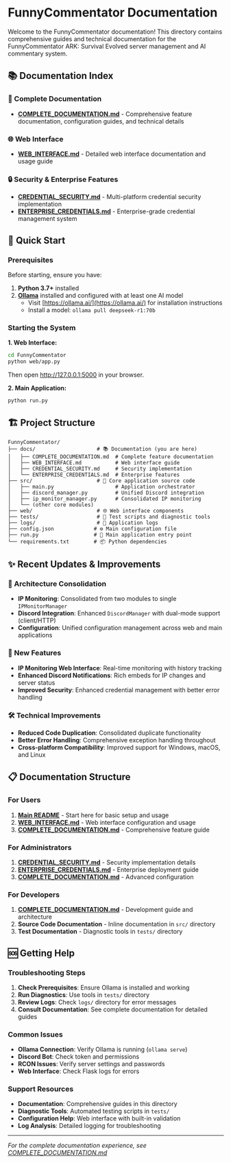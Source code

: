 # FunnyCommentator Documentation

Welcome to the FunnyCommentator documentation! This directory contains comprehensive guides and technical documentation for the FunnyCommentator ARK: Survival Evolved server management and AI commentary system.

## 📚 Documentation Index

### 📖 Complete Documentation
- **[COMPLETE_DOCUMENTATION.md](COMPLETE_DOCUMENTATION.md)** - Comprehensive feature documentation, configuration guides, and technical details

### 🌐 Web Interface
- **[WEB_INTERFACE.md](WEB_INTERFACE.md)** - Detailed web interface documentation and usage guide

### 🔒 Security & Enterprise Features
- **[CREDENTIAL_SECURITY.md](CREDENTIAL_SECURITY.md)** - Multi-platform credential security implementation
- **[ENTERPRISE_CREDENTIALS.md](ENTERPRISE_CREDENTIALS.md)** - Enterprise-grade credential management system

## 🚀 Quick Start

### Prerequisites
Before starting, ensure you have:
1. **Python 3.7+** installed
2. **[Ollama](https://ollama.ai/)** installed and configured with at least one AI model
   - Visit [https://ollama.ai/](https://ollama.ai/) for installation instructions
   - Install a model: `ollama pull deepseek-r1:70b`

### Starting the System

**1. Web Interface:**
```bash
cd FunnyCommentator
python web/app.py
```
Then open http://127.0.0.1:5000 in your browser.

**2. Main Application:**
```bash
python run.py
```

## 🏗️ Project Structure

```
FunnyCommentator/
├── docs/                    # 📚 Documentation (you are here)
│   ├── COMPLETE_DOCUMENTATION.md  # Complete feature documentation
│   ├── WEB_INTERFACE.md           # Web interface guide
│   ├── CREDENTIAL_SECURITY.md     # Security implementation
│   └── ENTERPRISE_CREDENTIALS.md  # Enterprise features
├── src/                     # 🔧 Core application source code
│   ├── main.py                    # Application orchestrator
│   ├── discord_manager.py         # Unified Discord integration
│   ├── ip_monitor_manager.py      # Consolidated IP monitoring
│   └── (other core modules)
├── web/                     # 🌐 Web interface components
├── tests/                   # 🧪 Test scripts and diagnostic tools
├── logs/                    # 📝 Application logs
├── config.json             # ⚙️ Main configuration file
├── run.py                  # 🚀 Main application entry point
└── requirements.txt        # 📦 Python dependencies
```

## ✨ Recent Updates & Improvements

### 🔄 Architecture Consolidation
- **IP Monitoring**: Consolidated from two modules to single `IPMonitorManager`
- **Discord Integration**: Enhanced `DiscordManager` with dual-mode support (client/HTTP)
- **Configuration**: Unified configuration management across web and main applications

### 🚀 New Features
- **IP Monitoring Web Interface**: Real-time monitoring with history tracking
- **Enhanced Discord Notifications**: Rich embeds for IP changes and server status
- **Improved Security**: Enhanced credential management with better error handling

### 🛠️ Technical Improvements
- **Reduced Code Duplication**: Consolidated duplicate functionality
- **Better Error Handling**: Comprehensive exception handling throughout
- **Cross-platform Compatibility**: Improved support for Windows, macOS, and Linux

## 📋 Documentation Structure

### For Users
1. **[Main README](../README.md)** - Start here for basic setup and usage
2. **[WEB_INTERFACE.md](WEB_INTERFACE.md)** - Web interface configuration and usage
3. **[COMPLETE_DOCUMENTATION.md](COMPLETE_DOCUMENTATION.md)** - Comprehensive feature guide

### For Administrators
1. **[CREDENTIAL_SECURITY.md](CREDENTIAL_SECURITY.md)** - Security implementation details
2. **[ENTERPRISE_CREDENTIALS.md](ENTERPRISE_CREDENTIALS.md)** - Enterprise deployment guide
3. **[COMPLETE_DOCUMENTATION.md](COMPLETE_DOCUMENTATION.md)** - Advanced configuration

### For Developers
1. **[COMPLETE_DOCUMENTATION.md](COMPLETE_DOCUMENTATION.md)** - Development guide and architecture
2. **Source Code Documentation** - Inline documentation in `src/` directory
3. **Test Documentation** - Diagnostic tools in `tests/` directory

## 🆘 Getting Help

### Troubleshooting Steps
1. **Check Prerequisites**: Ensure Ollama is installed and working
2. **Run Diagnostics**: Use tools in `tests/` directory
3. **Review Logs**: Check `logs/` directory for error messages
4. **Consult Documentation**: See complete documentation for detailed guides

### Common Issues
- **Ollama Connection**: Verify Ollama is running (`ollama serve`)
- **Discord Bot**: Check token and permissions
- **RCON Issues**: Verify server settings and passwords
- **Web Interface**: Check Flask logs for errors

### Support Resources
- **Documentation**: Comprehensive guides in this directory
- **Diagnostic Tools**: Automated testing scripts in `tests/`
- **Configuration Help**: Web interface with built-in validation
- **Log Analysis**: Detailed logging for troubleshooting

---

*For the complete documentation experience, see [COMPLETE_DOCUMENTATION.md](COMPLETE_DOCUMENTATION.md)*
